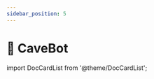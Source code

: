 ```yaml
---
sidebar_position: 5
---
```


# 🤖 CaveBot

import DocCardList from '@theme/DocCardList';

<DocCardList />